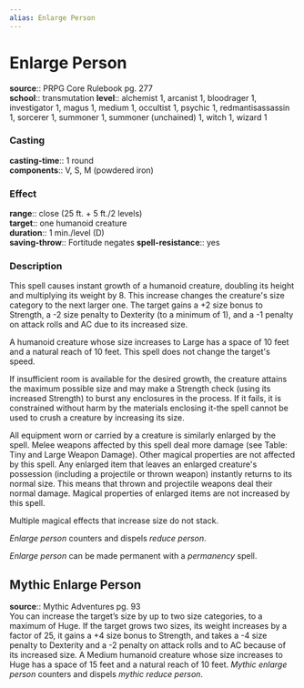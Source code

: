 ```yaml
---
alias: Enlarge Person
---
```


# Enlarge Person 

**source**:: PRPG Core Rulebook pg. 277  
**school**:: transmutation
**level**:: alchemist 1, arcanist 1, bloodrager 1, investigator 1, magus 1, medium 1, occultist 1, psychic 1, redmantisassassin 1, sorcerer 1, summoner 1, summoner (unchained) 1, witch 1, wizard 1

### Casting 

**casting-time**:: 1 round  
**components**:: V, S, M (powdered iron)

### Effect 

**range**:: close (25 ft. + 5 ft./2 levels)  
**target**:: one humanoid creature  
**duration**:: 1 min./level (D)  
**saving-throw**:: Fortitude negates
**spell-resistance**:: yes

### Description 

This spell causes instant growth of a humanoid creature, doubling its height and multiplying its weight by 8. This increase changes the creature's size category to the next larger one. The target gains a +2 size bonus to Strength, a -2 size penalty to Dexterity (to a minimum of 1), and a -1 penalty on attack rolls and AC due to its increased size.  
  
A humanoid creature whose size increases to Large has a space of 10 feet and a natural reach of 10 feet. This spell does not change the target's speed.  
  
If insufficient room is available for the desired growth, the creature attains the maximum possible size and may make a Strength check (using its increased Strength) to burst any enclosures in the process. If it fails, it is constrained without harm by the materials enclosing it-the spell cannot be used to crush a creature by increasing its size.  
  
All equipment worn or carried by a creature is similarly enlarged by the spell. Melee weapons affected by this spell deal more damage (see Table: Tiny and Large Weapon Damage). Other magical properties are not affected by this spell. Any enlarged item that leaves an enlarged creature's possession (including a projectile or thrown weapon) instantly returns to its normal size. This means that thrown and projectile weapons deal their normal damage. Magical properties of enlarged items are not increased by this spell.  
  
Multiple magical effects that increase size do not stack.  
  
*Enlarge person* counters and dispels *reduce person*.  
  
*Enlarge person* can be made permanent with a *permanency* spell.

## Mythic Enlarge Person 

**source**:: Mythic Adventures pg. 93  
You can increase the target’s size by up to two size categories, to a maximum of Huge. If the target grows two sizes, its weight increases by a factor of 25, it gains a +4 size bonus to Strength, and takes a -4 size penalty to Dexterity and a -2 penalty on attack rolls and to AC because of its increased size. A Medium humanoid creature whose size increases to Huge has a space of 15 feet and a natural reach of 10 feet. *Mythic enlarge person* counters and dispels *mythic reduce person*.

